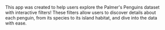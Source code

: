 This app was created to help users explore the Palmer's Penguins dataset with interactive filters! These filters allow users to discover details about each penguin, from its species to its island habitat, and dive into the data with ease. 